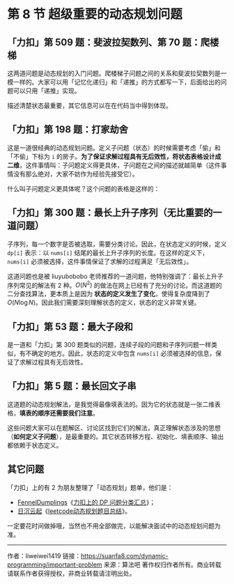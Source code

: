 # 第 8 节 超级重要的动态规划问题

## 「力扣」第 509 题：斐波拉契数列、第 70 题：爬楼梯

这两道问题是动态规划的入门问题。爬楼梯子问题之间的关系和斐波拉契数列是一模一样的。大家可以用「记忆化递归」和「递推」的方式都写一下，后面给出的问题可以只用「递推」实现。

描述清楚状态最重要，其它信息可以在在代码当中得到体现。

## 「力扣」第 198 题：打家劫舍

这是一道很经典的动态规划问题。定义子问题（状态）的时候需要考虑「偷」和「不偷」下标为 `i` 的房子。**为了保证求解过程具有无后效性，将状态表格设计成二维**，这件事情叫：子问题定义得更具体，子问题在之间的描述就越简单（这件事情没有那么绝对，大家不妨作为经验先接受它）。

什么叫子问题定义更具体呢？这个问题的表格是这样的：

## 「力扣」第 300 题：最长上升子序列（无比重要的一道问题）

子序列，每一个数字是否被选取，需要分类讨论。因此，在状态定义的时候，定义 `dp[i]` 表示：以 `nums[i]` 结尾的最长上升子序列的长度。在这样的定义下，`nums[i]` 必须被选择，这件事情保证了求解的过程满足「无后效性」。

这道问题也是被 liuyubobobo 老师推荐的一道问题，他特别强调了：最长上升子序列常见的解法有 2 种。$O(N^2)$ 的做法在网上已经有了充分的讨论。而这道题的二分查找算法，更本质上是因为 **状态的定义发生了变化**，使得复杂度降到了 $O(N \log N)$。因此我们需要深刻理解状态的定义，状态的定义非常关键。

## 「力扣」第 53 题：最大子段和

是一道和「力扣」第 300 题类似的问题，连续子段的问题和子序列问题一样类似，有不确定的地方。因此，状态的定义中包含 `nums[i]` 必须被选择的信息，保证了求解过程具有无后效性。

## 「力扣」第 5 题：最长回文子串

这道题的动态规划解法，是我觉得最像填表法的。因为它的状态就是一张二维表格，**填表的顺序还需要我们注意**。

这些问题大家可以在题解区、讨论区找到它们的解法，真正理解状态涉及的思想（**如何定义子问题**），是最重要的。其它状态转移方程、初始化、填表顺序、输出都依赖于状态定义。

## 其它问题

「力扣」上的有 2 为朋友整理了「动态规划」题单，他们是：

+ [FennelDumplings](https://leetcode-cn.com/u/feeenedumplings/)《[力扣上的 DP 问题分类汇总](https://leetcode-cn.com/circle/article/NfHhXD/)》；
+ [日沉云起](https://leetcode-cn.com/u/richenyunqi/)《[leetcode动态规划题目总结](https://leetcode-cn.com/circle/article/2Xxlw3/)》。

一定要花时间做掉哦，当然也不用全部做完，以能解决面试中的动态规划问题为准。




---

作者：liweiwei1419
链接：https://suanfa8.com/dynamic-programming/important-problem
来源：算法吧
著作权归作者所有。商业转载请联系作者获得授权，非商业转载请注明出处。